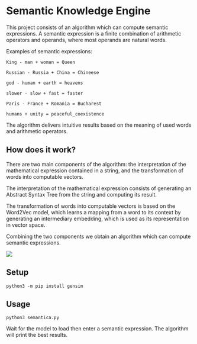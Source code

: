 # Semantic Knowledge Engine

This project consists of an algorithm which can compute semantic expressions. A semantic expression is a finite combination of arithmetic operators and operands, where most operands are natural words.

Examples of semantic expressions:
```
King - man + woman = Queen

Russian - Russia + China = Chineese

god - human + earth = heavens

slower - slow + fast = faster

Paris - France + Romania = Bucharest

humans + unity = peaceful_coexistence
```

The algorithm delivers intuitive results based on the meaning of used words and arithmetic operators.

## How does it work?
There are two main components of the algorithm: the interpretation of the mathematical expression contained in a string, and the transformation of words into computable vectors.

The interpretation of the mathematical expression consists of generating an Abstract Syntax Tree from the string and computing its result.

The transformation of words into computable vectors is based on the Word2Vec model, which learns a mapping from a word to its context by generating an intermediary embedding, which is used as its representation in vector space.

Combining the two components we obtain an algorithm which can compute semantic expressions.

![](https://github.com/paubric/python-semantica/blob/master/word2vec2.png)

## Setup
```
python3 -m pip install gensim
```
## Usage
```
python3 semantica.py
```
Wait for the model to load then enter a semantic expression. The algorithm will print the best results.
